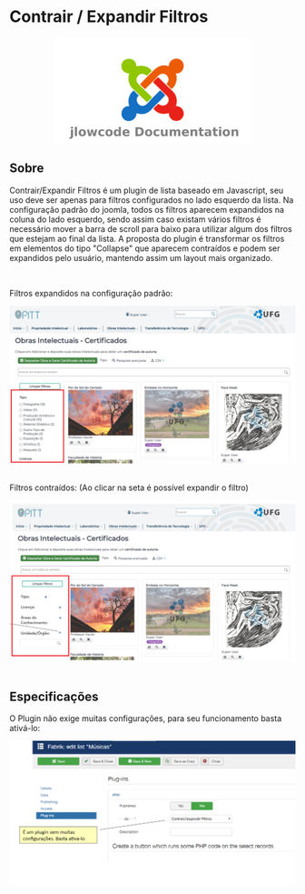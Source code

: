 # Contrair / Expandir Filtros

<div align="center">
  <img src="./.github/jlowcodelogo.png" width="350" />
</div>

## Sobre
Contrair/Expandir Filtros é um plugin de lista baseado em Javascript, seu uso deve ser apenas para filtros configurados no lado esquerdo da lista. Na configuração padrão do joomla, todos os filtros aparecem expandidos na coluna do lado esquerdo, sendo assim caso existam vários filtros é necessário mover a barra de scroll para baixo para utilizar algum dos filtros que estejam ao final da lista.
A proposta do plugin é transformar os filtros em elementos do tipo "Collapse" que aparecem contraídos e podem ser expandidos pelo usuário, mantendo assim um layout mais organizado.

<br />

Filtros expandidos na configuração padrão:
<div align="center">
  <img src="./.github/1.png" />
</div>

<br />

Filtros contraídos: (Ao clicar na seta é possível expandir o filtro)
<div align="center">
  <img src="./.github/2.png" />
</div>

<br />

## Especificações

<p>
O Plugin não exige muitas configurações, para seu funcionamento basta ativá-lo:
</p>

<div align="center">
  <img src="./.github/3.png" />
</div>
